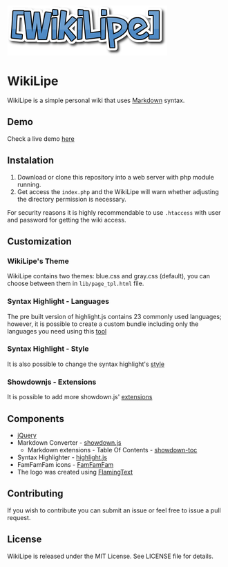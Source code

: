![WikiLipe](lib/imgs/wikilipe.png "WikiLipe")

# WikiLipe

WikiLipe is a simple personal wiki that uses [Markdown](https://daringfireball.net/projects/markdown/syntax) syntax.

## Demo

Check a live demo [here](http://felipeng.net/wikilipe-demo)

## Instalation

1. Download or clone this repository into a web server with php module running.
1. Get access the `index.php` and the WikiLipe will warn whether adjusting the directory permission is necessary.

For security reasons it is highly recommendable to use `.htaccess` with user and password for getting the wiki access.

## Customization

### WikiLipe's Theme

WikiLipe contains two themes: blue.css and gray.css (default), you can choose between them in `lib/page_tpl.html` file.

### Syntax Highlight - Languages

The pre built version of highlight.js contains 23 commonly used languages; however, it is possible to create a custom bundle including only the languages you need using this [tool](https://highlightjs.org/download/)

### Syntax Highlight - Style

It is also possible to change the syntax highlight's [style](https://highlightjs.org/static/demo/)

### Showdownjs - Extensions

It is possible to add more showdown.js' [extensions](https://github.com/showdownjs/showdown/wiki)

## Components

* [jQuery](https://jquery.com)
* Markdown Converter - [showdown.js](https://github.com/showdownjs/showdown)
    * Markdown extensions - Table Of Contents - [showdown-toc](https://github.com/JanLoebel/showdown-toc)
* Syntax Highlighter - [highlight.js](https://highlightjs.org)
* FamFamFam icons - [FamFamFam](http://www.famfamfam.com/lab/icons/silk/)
* The logo was created using [FlamingText](http://www6.flamingtext.com)

## Contributing

If you wish to contribute you can submit an issue or feel free to issue a pull request.

## License

WikiLipe is released under the MIT License. See LICENSE file for details.
